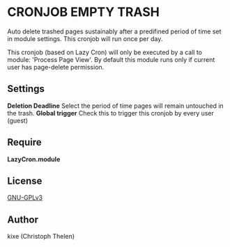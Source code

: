 CRONJOB EMPTY TRASH
===================

Auto delete trashed pages sustainably after a predifined period of time set in module settings.
This cronjob will run once per day.

This cronjob (based on Lazy Cron) will only be executed by a call to module: 'Process Page View'.
By default this module runs only if current user has page-delete permission.

## Settings
**Deletion Deadline** Select the period of time pages will remain untouched in the trash.
**Global trigger** Check this to trigger this cronjob by every user (guest)

## Require
**LazyCron.module**

## License
[GNU-GPLv3](http://www.gnu.org/licenses/gpl-3.0.html)

## Author
kixe (Christoph Thelen)
